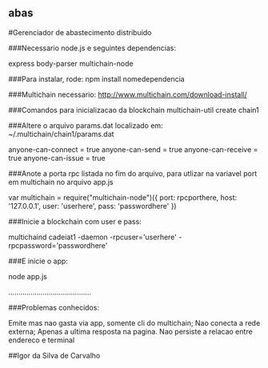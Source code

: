 ## abas
#Gerenciador de abastecimento distribuido

###Necessario node.js e seguintes dependencias:

express
body-parser
multichain-node

###Para instalar, rode:
npm install nomedependencia

###Multichain necessario:
http://www.multichain.com/download-install/

###Comandos para inicializacao da blockchain
multichain-util create chain1

###Altere o arquivo params.dat localizado em:
~/.multichain/chain1/params.dat

anyone-can-connect = true
anyone-can-send = true
anyone-can-receive = true
anyone-can-issue = true

###Anote a porta rpc listada no fim do arquivo, para utlizar na variavel port em multichain no arquivo app.js

var multichain = require("multichain-node")({
    port: rpcporthere,
    host: '127.0.0.1',
    user: 'userhere',
    pass: 'passwordhere'
})

###Inicie a blockchain com user e pass:

multichaind cadeiat1 -daemon -rpcuser='userhere' -rpcpassword='passwordhere'

###E inicie o app:

node app.js

.........................................

###Problemas conhecidos:

Emite mas nao gasta via app, somente cli do multichain;
Nao conecta a rede externa;
Apenas a ultima resposta na pagina.
Nao persiste a relacao entre endereco e terminal

##Igor da Silva de Carvalho
